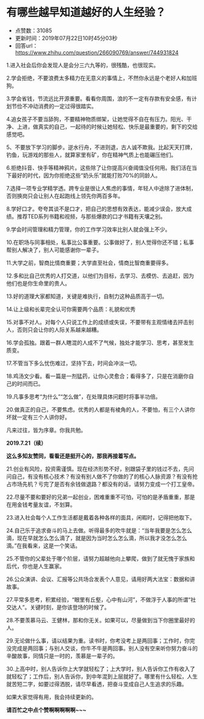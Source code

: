 # 有哪些越早知道越好的人生经验？
- 点赞数：31085
- 更新时间：2019年07月22日10时45分03秒
- 回答url：https://www.zhihu.com/question/266090769/answer/744931824
<body>
 <p data-pid="QDWUmI61">1.进入社会后你会发现人是会分三六九等的，很残酷，也很现实。</p>
 <p data-pid="QNlOyRzk">2.学会拒绝，不要浪费太多精力在无意义的事情上，不然你永远是个老好人和加班狗。</p>
 <p data-pid="2aeWUw2x">3.学会省钱，节流远比开源重要。看看你周围，浪的不一定有存款有安全感，有计划节俭不冲动消费的一定过得很踏实。</p>
 <p data-pid="PDcCVxSS">4.追女孩子不要当舔狗，不要精神物质绑架，让她觉得不自在有压力。阳光、干净、上进，做真实的自己，一起待的时候让她轻松、快乐是最重要的，剩下的交给感觉吧。</p>
 <p data-pid="Fe0imtHi">5、不要放下学习的脚步。逆水行舟，不进则退，古人诚不欺我。比起天天打牌，钓鱼，玩游戏的那些人，就算家里有矿，你在精神气质上也能碾压他们。</p>
 <p data-pid="nTdpWMdO">6.拒绝抖音、快手等精神鸦片。这些除了让你提高兴奋阈值没任何用。我们活在当下最好的时代，因为你拒绝这些“奶头乐”就能打败70%的同龄人。</p>
 <p data-pid="Mqx3BNLT">7.选择一项专业学精学透。跨专业是很让人焦虑的事情，年轻人中途除了进体制，否则换岗只会让别人在起跑线上领先你两百多年。</p>
 <p data-pid="eeqcHXQt">8.学好口才。夸夸其谈不是口才，把自己的思想有效表达，能减少误会，放大成绩。推荐TED系列书籍和视频，与那些爆款的口才书籍有天壤之别。</p>
 <p data-pid="CKGhHVDk">9.学会时间管理和精力管理，你的工作学习效率比别人就会强上不少。</p>
 <p data-pid="2b4RHkBs">10.在职场与同事相处，私事比公事重要。公事做好了，别人觉得你还不错；私事帮别人解决了，别人可能感谢你一辈子。</p>
 <p data-pid="B4unChZT">11.大学之前，智商比情商重要；大学直至社会，情商比智商重要得多。</p>
 <p data-pid="QnO_QdjR">12.多和比自己优秀的人打交道，以他们为目标，去学习、去模仿、去追赶，因为他们也是你生命里的贵人。</p>
 <p data-pid="lNSkUXnS">13.好的道理大家都知道，关键是难执行，自制力这种品质高于一切。</p>
 <p data-pid="QOdjvBHr">14.让上级和长辈完全认可你需要两个品质：礼貌和优秀</p>
 <p data-pid="p5H7287d">15.对事不对人。对每个人只说工作上的成绩或失误，不要带有主观情绪去抨击别人，否则只会让你的人际关系越来越糟。</p>
 <p data-pid="S6Cd74AJ">16.学会孤独。跟着一群人瞎混的人成不了气候，独处才能学习、思考，甚至发生质变。</p>
 <p data-pid="0RuaIQV1">17.不管当下多么忧伤难过，坚持下去，时间会冲淡一切。</p>
 <p data-pid="RmznnyLT">18.鸡汤文少看。看一篇是一剂猛药，让你心灵愈合；看得多了，只是在消磨你自己的时间而已。</p>
 <p data-pid="FXeZ7tZ6">19.凡事多思考“为什么”“怎么做”，在处理具体问题时将事半功倍。</p>
 <p data-pid="8mimH-4T">20.做真正的自己，不要焦虑。优秀的人都是有棱角的人，不要怕，有三个人讲你坏就一定有三个人讲你好。</p>
 <p data-pid="XLb8Yq7q">凡来过往，皆为序章。你我共勉。</p>
 <p data-pid="6IC7X123"><b>2019.7.21（续）</b></p>
 <p data-pid="imEk6U3i"><b>这么多知友赞同，看看还是挺开心的，那我再接着写点。</b></p>
 <p data-pid="YhsnF-UB">21.创业有风险，投资需谨慎。现在经济形势不好，别跟袋子里的钱过不去，先问问自己，有没有核心技术？有没有别人做不了你做的了的核心人脉资源？有没有抢占市场先机？亏完了是否有余钱做退路？都没有的话，请努力变成一个打工皇帝。</p>
 <p data-pid="nSA1TsbX">22.尽量不要和要好的兄弟一起创业，困难重重不可怕，可怕的是矛盾重重，那是在用金钱考量友谊，不划算。</p>
 <p data-pid="b_jC9MUD">23.进入社会每个人工作生活都是戴着各种各样的面具，闲暇时，记得把他取下。</p>
 <p data-pid="tc4JOWVQ">24.自己乐于追求奋斗的马上去做。听得最多的吹牛就是：“当年我要是怎么怎么滴，现在早就怎么怎么滴了，就是因为当时怎么怎么滴，所以我才没怎么怎么滴。”在我看来，这是一个笑话。</p>
 <p data-pid="65EmRaa1">25.不管你的父辈处于哪个阶层，请努力超越他向上攀爬，做到了就无愧于家族和后代，你也是人生赢家。</p>
 <p data-pid="rzfIT0jN">26.公众演讲、会议、汇报等公共场合发表个人意见，请用好两大法宝：数据和讲故事。</p>
 <p data-pid="8vvz7Sl_">27.平常多思考，积累经验，“眼里有丘壑，心中有山河”，不做浮于人事的所谓“社交达人”。关键时刻，是你该登场的时候了。</p>
 <p data-pid="TiqIQda4">28.不要羡慕马云、王健林，那和你无关。如果可以，尽量做到当下你圈里最好的人。</p>
 <p data-pid="ugVcDPN8">29.无论做什么事，请以结果为重。读书时，你考没考上是两回事；工作时，你完没完成是两回事；与别人交谈，你牛不牛是两回事。别人没有空来听你努力奋斗的辛酸故事，同情只是一时的，羡慕是一辈子的。</p>
 <p data-pid="BhblcMup">30.上高中时，别人告诉你上大学就轻松了；上大学时，别人告诉你工作有收入了就轻松了；工作后，别人告诉你，到中年混到上层就好了。哪里有什么轻松，人生就苦短二字，如要过得洒脱，请尽早看透，把奋斗变成自己人生追求的乐趣。</p>
 <p data-pid="C5OlHNbg">如果大家觉得有用，我会持续更新的。</p>
 <p data-pid="OoMMO9CZ"><b>请百忙之中点个赞啊啊啊啊啊~~~</b></p>
</body>